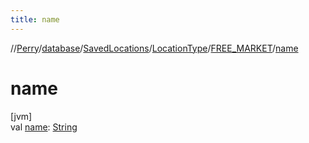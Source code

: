 ```yaml
---
title: name
---
```

//[Perry](../../../../../index.html)/[database](../../../index.html)/[SavedLocations](../../index.html)/[LocationType](../index.html)/[FREE_MARKET](index.html)/[name](name.html)



# name



[jvm]\
val [name](name.html): [String](https://kotlinlang.org/api/latest/jvm/stdlib/kotlin/-string/index.html)




